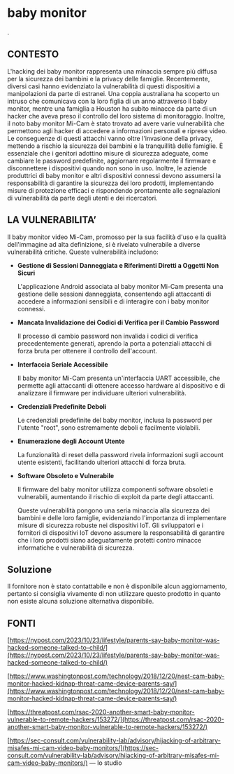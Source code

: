 # baby monitor

.

## CONTESTO

L'hacking dei baby monitor rappresenta una minaccia sempre più diffusa per la sicurezza dei bambini e la privacy delle famiglie. Recentemente, diversi casi hanno evidenziato la vulnerabilità di questi dispositivi a manipolazioni da parte di estranei. Una coppia australiana ha scoperto un intruso che comunicava con la loro figlia di un anno attraverso il baby monitor, mentre una famiglia a Houston ha subito minacce da parte di un hacker che aveva preso il controllo del loro sistema di monitoraggio. Inoltre, il noto baby monitor Mi-Cam è stato trovato ad avere varie vulnerabilità che permettono agli hacker di accedere a informazioni personali e riprese video. Le conseguenze di questi attacchi vanno oltre l'invasione della privacy, mettendo a rischio la sicurezza dei bambini e la tranquillità delle famiglie. È essenziale che i genitori adottino misure di sicurezza adeguate, come cambiare le password predefinite, aggiornare regolarmente il firmware e disconnettere i dispositivi quando non sono in uso. Inoltre, le aziende produttrici di baby monitor e altri dispositivi connessi devono assumersi la responsabilità di garantire la sicurezza dei loro prodotti, implementando misure di protezione efficaci e rispondendo prontamente alle segnalazioni di vulnerabilità da parte degli utenti e dei ricercatori.

## LA VULNERABILITA’

Il baby monitor video Mi-Cam, promosso per la sua facilità d'uso e la qualità dell'immagine ad alta definizione, si è rivelato vulnerabile a diverse vulnerabilità critiche. Queste vulnerabilità includono:

- **Gestione di Sessioni Danneggiata e Riferimenti Diretti a Oggetti Non Sicuri**
    
    L'applicazione Android associata al baby monitor Mi-Cam presenta una gestione delle sessioni danneggiata, consentendo agli attaccanti di accedere a informazioni sensibili e di interagire con i baby monitor connessi.
    
- **Mancata Invalidazione dei Codici di Verifica per il Cambio Password**
    
    Il processo di cambio password non invalida i codici di verifica precedentemente generati, aprendo la porta a potenziali attacchi di forza bruta per ottenere il controllo dell'account.
    
- **Interfaccia Seriale Accessibile**
    
    Il baby monitor Mi-Cam presenta un'interfaccia UART accessibile, che permette agli attaccanti di ottenere accesso hardware al dispositivo e di analizzare il firmware per individuare ulteriori vulnerabilità.
    
- **Credenziali Predefinite Deboli**
    
    Le credenziali predefinite del baby monitor, inclusa la password per l'utente "root", sono estremamente deboli e facilmente violabili.
    
- **Enumerazione degli Account Utente**
    
    La funzionalità di reset della password rivela informazioni sugli account utente esistenti, facilitando ulteriori attacchi di forza bruta.
    
- **Software Obsoleto e Vulnerabile**
    
    Il firmware del baby monitor utilizza componenti software obsoleti e vulnerabili, aumentando il rischio di exploit da parte degli attaccanti.
    
    Queste vulnerabilità pongono una seria minaccia alla sicurezza dei bambini e delle loro famiglie, evidenziando l'importanza di implementare misure di sicurezza robuste nei dispositivi IoT. Gli sviluppatori e i fornitori di dispositivi IoT devono assumere la responsabilità di garantire che i loro prodotti siano adeguatamente protetti contro minacce informatiche e vulnerabilità di sicurezza.
    

## **Soluzione**

Il fornitore non è stato contattabile e non è disponibile alcun aggiornamento, pertanto si consiglia vivamente di non utilizzare questo prodotto in quanto non esiste alcuna soluzione alternativa disponibile.

## FONTI

[https://nypost.com/2023/10/23/lifestyle/parents-say-baby-monitor-was-hacked-someone-talked-to-child/](https://nypost.com/2023/10/23/lifestyle/parents-say-baby-monitor-was-hacked-someone-talked-to-child/)

[https://www.washingtonpost.com/technology/2018/12/20/nest-cam-baby-monitor-hacked-kidnap-threat-came-device-parents-say/](https://www.washingtonpost.com/technology/2018/12/20/nest-cam-baby-monitor-hacked-kidnap-threat-came-device-parents-say/)

[https://threatpost.com/rsac-2020-another-smart-baby-monitor-vulnerable-to-remote-hackers/153272/](https://threatpost.com/rsac-2020-another-smart-baby-monitor-vulnerable-to-remote-hackers/153272/)

[https://sec-consult.com/vulnerability-lab/advisory/hijacking-of-arbitrary-misafes-mi-cam-video-baby-monitors/](https://sec-consult.com/vulnerability-lab/advisory/hijacking-of-arbitrary-misafes-mi-cam-video-baby-monitors/)  — lo studio